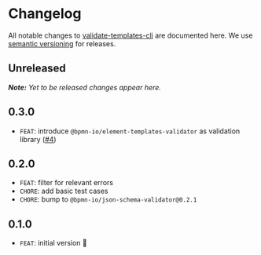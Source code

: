 # Changelog

All notable changes to [validate-templates-cli](https://github.com/pinussilvestrus/validate-templates-cli) are documented here. We use [semantic versioning](http://semver.org/) for releases.

## Unreleased

___Note:__ Yet to be released changes appear here._

## 0.3.0

* `FEAT`: introduce `@bpmn-io/element-templates-validator` as validation library ([#4](https://github.com/pinussilvestrus/validate-templates-cli/issues/4))

## 0.2.0

* `FEAT`: filter for relevant errors
* `CHORE`: add basic test cases
* `CHORE`: bump to `@bpmn-io/json-schema-validator@0.2.1`
## 0.1.0

* `FEAT`: initial version :tada: